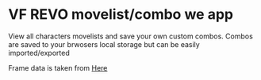 # VF REVO movelist/combo we app
View all characters movelists and save your own custom combos.
Combos are saved to your brwosers local storage but can be easily imported/exported

Frame data is taken from [Here](https://virtua-fighter.com/revo/en/character/skill/skill01.html)
